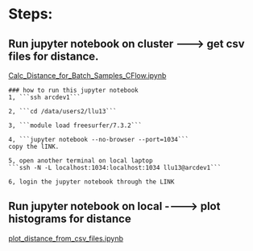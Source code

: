 # Steps:
## Run jupyter notebook on cluster  ---> get csv files for distance. 
[Calc_Distance_for_Batch_Samples_CFlow.ipynb](https://github.com/MiaLinlinLu/CompareModelResults/blob/main/Calc_Distance_for_Batch_Samples_CFlow.ipynb)

    ### how to run this jupyter notebook
    1, ```ssh arcdev1```
    
    2, ```cd /data/users2/llu13```
    
    3, ```module load freesurfer/7.3.2```
    
    4, ```jupyter notebook --no-browser --port=1034```
    copy the lINK.
    
    5, open another terminal on local laptop
    ```ssh -N -L localhost:1034:localhost:1034 llu13@arcdev1```
    
    6, login the jupyter notebook through the LINK
    
    
 ## Run jupyter notebook on local ----> plot histograms for distance

[plot_distance_from_csv_files.ipynb](https://github.com/MiaLinlinLu/CompareModelResults/blob/main/plot_distance_from_csv_files.ipynb)
    
   




